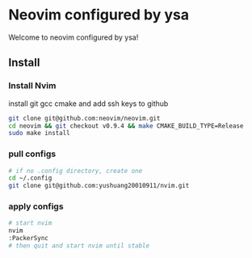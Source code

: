 # Neovim configured by ysa
Welcome to neovim configured by ysa!

## Install
### Install Nvim
install git gcc cmake and add ssh keys to github
```bash
git clone git@github.com:neovim/neovim.git 
cd neovim && git checkout v0.9.4 && make CMAKE_BUILD_TYPE=Release
sudo make install
```

### pull configs
```bash
# if no .config directory, create one
cd ~/.config
git clone git@github.com:yushuang20010911/nvim.git
```
### apply configs
```bash
# start nvim
nvim
:PackerSync
# then quit and start nvim until stable
```
